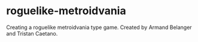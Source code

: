 # roguelike-metroidvania
Creating a roguelike metroidvania type game.
Created by Armand Belanger and Tristan Caetano.
